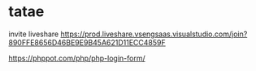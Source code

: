# tatae

invite liveshare 
https://prod.liveshare.vsengsaas.visualstudio.com/join?890FFE8656D46BE9E9B45A621D11ECC4859F

https://phppot.com/php/php-login-form/
